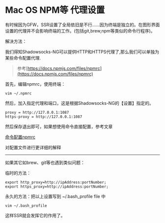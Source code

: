 # Mac OS NPM等 代理设置

有时候因为GFW，SSR设置了全局依旧是不行……因为终端是独立的。在图形界面设置的代理并不会影响终端的工作。\(包括git,brew,npm等类似的命令行程序\)。

解决方法：

我们得知Shadowsocks-NG可以提供HTTP和HTTPS代理了,那么我们可以单独为某些命令配置代理.

> 参考[https://docs.npmjs.com/files/npmrc](https://docs.npmjs.com/files/npmrc)

首先，编辑npmrc，使用终端：

```
vim ~/.npmrc
```

然后，加入指定代理和端口，这是根据Shadowsocks-NG的【设置】指定的。

```
proxy = http://127.0.0.1:1087
https-proxy = http://127.0.0.1:1087
```

然后保存退出即可，如果想使用命令直接配置，参考文章

[命令配置npmrc](http://www.cnblogs.com/huang0925/archive/2013/05/17/3083207.html)

对配置文件进行更详细的解释

---

如果其它如brew、git等也遇到类似问题：

临时的方法：

```
export http_proxy=http://ipAddress:portNumber;
export https_proxy=http://ipAddress:portNumber;
```

永久的方法：把以上设置写到 ~/.bash\_profile file 中

```
vim ~/.bash_profile
```

这样SSR就会发挥它的作用了。

